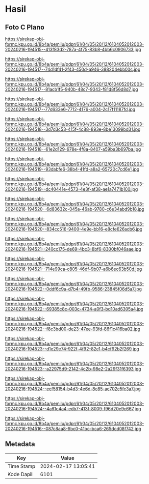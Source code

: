 # Hasil

## Foto C Plano

https://sirekap-obj-formc.kpu.go.id/8b4a/pemilu/pdpr/61/04/05/20/12/6104052012003-20240216-194515--413f83d2-787a-4f75-83b8-4bb6c0906733.jpg

https://sirekap-obj-formc.kpu.go.id/8b4a/pemilu/pdpr/61/04/05/20/12/6104052012003-20240216-194517--74d1df41-2f43-450d-a946-388204ebb00c.jpg

https://sirekap-obj-formc.kpu.go.id/8b4a/pemilu/pdpr/61/04/05/20/12/6104052012003-20240216-194517--81acb1f5-940b-48c7-9343-f81d8f56d8d7.jpg

https://sirekap-obj-formc.kpu.go.id/8b4a/pemilu/pdpr/61/04/05/20/12/6104052012003-20240216-194517--77d633e6-7712-4176-a004-2c17f11187fd.jpg

https://sirekap-obj-formc.kpu.go.id/8b4a/pemilu/pdpr/61/04/05/20/12/6104052012003-20240216-194518--3d7d3c53-415f-4c88-893e-8be13099bd31.jpg

https://sirekap-obj-formc.kpu.go.id/8b4a/pemilu/pdpr/61/04/05/20/12/6104052012003-20240216-194518--61e2d129-978e-4f8a-8407-a59ba3b697ba.jpg

https://sirekap-obj-formc.kpu.go.id/8b4a/pemilu/pdpr/61/04/05/20/12/6104052012003-20240216-194519--93dabfe6-38b4-41fd-a8a2-65720c7cd6e1.jpg

https://sirekap-obj-formc.kpu.go.id/8b4a/pemilu/pdpr/61/04/05/20/12/6104052012003-20240216-194519--dc40441e-4573-4e3f-af38-ae1a7471b100.jpg

https://sirekap-obj-formc.kpu.go.id/8b4a/pemilu/pdpr/61/04/05/20/12/6104052012003-20240216-194520--6d83632c-045a-46ab-9780-c6e34abd9b18.jpg

https://sirekap-obj-formc.kpu.go.id/8b4a/pemilu/pdpr/61/04/05/20/12/6104052012003-20240216-194520--834cc516-9400-4e9e-bb16-e8cfe626adb6.jpg

https://sirekap-obj-formc.kpu.go.id/8b4a/pemilu/pdpr/61/04/05/20/12/6104052012003-20240216-194521--240cc175-de69-4bc3-8bf6-8300bf046aae.jpg

https://sirekap-obj-formc.kpu.go.id/8b4a/pemilu/pdpr/61/04/05/20/12/6104052012003-20240216-194521--714e99ca-c805-46df-9b07-a6b6ec63b50d.jpg

https://sirekap-obj-formc.kpu.go.id/8b4a/pemilu/pdpr/61/04/05/20/12/6104052012003-20240216-194522--0ddf6c9a-d7b4-49fb-9586-23845f06d5a7.jpg

https://sirekap-obj-formc.kpu.go.id/8b4a/pemilu/pdpr/61/04/05/20/12/6104052012003-20240216-194522--69385c8c-003c-4734-a0f3-bd10ad6305a4.jpg

https://sirekap-obj-formc.kpu.go.id/8b4a/pemilu/pdpr/61/04/05/20/12/6104052012003-20240216-194522--f8c3bd00-de23-47ee-93fd-86f1c416ba02.jpg

https://sirekap-obj-formc.kpu.go.id/8b4a/pemilu/pdpr/61/04/05/20/12/6104052012003-20240216-194523--d1e29e74-922f-4f92-82e1-b4cf92b2f269.jpg

https://sirekap-obj-formc.kpu.go.id/8b4a/pemilu/pdpr/61/04/05/20/12/6104052012003-20240216-194523--a22975d9-2142-4c2b-98e2-2a29f31f6393.jpg

https://sirekap-obj-formc.kpu.go.id/8b4a/pemilu/pdpr/61/04/05/20/12/6104052012003-20240216-194524--ecf58154-b4d3-4e6d-8c85-ac702c5fc3a7.jpg

https://sirekap-obj-formc.kpu.go.id/8b4a/pemilu/pdpr/61/04/05/20/12/6104052012003-20240216-194524--4a61c4a4-edb7-413f-8009-f96d20e9c667.jpg

https://sirekap-obj-formc.kpu.go.id/8b4a/pemilu/pdpr/61/04/05/20/12/6104052012003-20240216-194516--087c8aa8-9bc0-41bc-bca6-265dcd08f742.jpg


## Metadata

| Key        | Value               |
| ---------- | ------------------- |
| Time Stamp | 2024-02-17 13:05:41 |
| Kode Dapil | 6101                |



